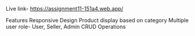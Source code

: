 Live link- https://assignment11-151a4.web.app/

Features
Responsive Design
Product display based on category 
Multiple user role- User, Seller, Admin
CRUD Operations
